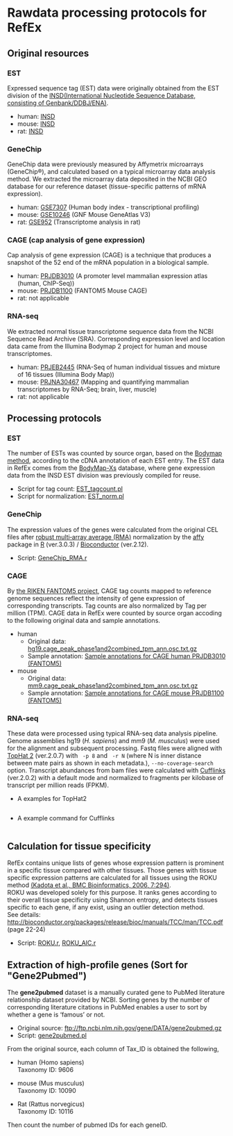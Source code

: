 # Rawdata processing protocols for RefEx

## Original resources

### EST
Expressed sequence tag (EST) data were originally obtained from the EST division of the [INSD(International Nucleotide Sequence Database, consisting of Genbank/DDBJ/ENA)](http://www.insdc.org/).

 - human: [INSD](http://www.insdc.org/)
 - mouse: [INSD](http://www.insdc.org/)
 - rat: [INSD](http://www.insdc.org/)

### GeneChip
GeneChip data were previously measured by Affymetrix microarrays (GeneChip®), and calculated based on a typical microarray data analysis method. We extracted the microarray data deposited in the NCBI GEO database for our reference dataset (tissue-specific patterns of mRNA expression).

 - human: [GSE7307](http://www.ncbi.nlm.nih.gov/geo/query/acc.cgi?acc=GSE7307) (Human body index - transcriptional profiling)
 - mouse: [GSE10246](http://www.ncbi.nlm.nih.gov/geo/query/acc.cgi?acc=GSE10246) (GNF Mouse GeneAtlas V3)
 - rat: [GSE952](http://www.ncbi.nlm.nih.gov/geo/query/acc.cgi?acc=GSE952) (Transcriptome analysis in rat)

### CAGE (cap analysis of gene expression)
Cap analysis of gene expression (CAGE) is a technique that produces a snapshot of the 52 end of the mRNA population in a biological sample.

 - human: [PRJDB3010](https://www.ncbi.nlm.nih.gov/bioproject/303078) (A promoter level mammalian expression atlas (human, ChIP-Seq))
 - mouse: [PRJDB1100](https://www.ncbi.nlm.nih.gov/bioproject/245186) (FANTOM5 Mouse CAGE)
 - rat: not applicable

### RNA-seq
We extracted normal tissue transcriptome sequence data from the NCBI Sequence Read Archive (SRA). Corresponding expression level and location data came from the Illumina Bodymap 2 project for human and mouse transcriptomes.

 - human: [PRJEB2445](http://www.ebi.ac.uk/ena/data/view/PRJEB2445) (RNA-Seq of human individual tissues and mixture of 16 tissues (Illumina Body Map))
 - mouse: [PRJNA30467](https://www.ncbi.nlm.nih.gov/bioproject/PRJNA30467) (Mapping and quantifying mammalian transcriptomes by RNA-Seq; brain, liver, muscle)
 - rat: not applicable


## Processing protocols
### EST
 The number of ESTs was counted by source organ, based on the [Bodymap method](https://www.ncbi.nlm.nih.gov/pubmed/?term=Okubo%20K%5BAuthor%5D&cauthor=true&cauthor_uid=1345164), according to the cDNA annotation of each EST entry. The EST data in RefEx comes from the [BodyMap\-Xs](http://nar.oxfordjournals.org/content/34/suppl_1/D628.full) database, where gene expression data from the INSD EST division was previously compiled for reuse.  
- Script for tag count: [EST\_tagcount\.pl](https://github.com/hiromasaono/RefEx/blob/master/Rawdata_Processing/EST_tagcount.pl)  
- Script for normalization: [EST\_norm\.pl](https://github.com/hiromasaono/RefEx/blob/master/Rawdata_Processing/EST_norm.pl)  

### GeneChip
 The expression values of the genes were calculated from the original CEL files after [robust multi‐array average \(RMA\)](https://doi.org/10.1093/biostatistics/4.2.249) normalization by the [affy](https://bioconductor.org/packages/release/bioc/html/affy.html) package in [R](https://www.r-project.org/) (ver.3.0.3) / [Bioconductor](https://www.bioconductor.org/) (ver.2.12).  
- Script: [GeneChip\_RMA\.r](https://github.com/hiromasaono/RefEx/blob/master/Rawdata_Processing/GeneChip_RMA.r)

### CAGE
 By [the RIKEN FANTOM5 project](http://fantom.gsc.riken.jp/5/), CAGE tag counts mapped to reference genome sequences reflect the intensity of gene expression of corresponding transcripts. Tag counts are also normalized by Tag per million (TPM). CAGE data in RefEx were counted by source organ accoding to the following original data and sample annotations.

 - human
   - Original data: [hg19\.cage\_peak\_phase1and2combined\_tpm\_ann\.osc\.txt\.gz](http://fantom.gsc.riken.jp/5/datafiles/latest/extra/CAGE_peaks/hg19.cage_peak_phase1and2combined_tpm_ann.osc.txt.gz)
   - Sample annotation: [Sample annotations for CAGE human PRJDB3010 \(FANTOM5\)](https://figshare.com/articles/RefEx_sample_ann_CAGE_human_FANTOM5_tsv_zip/4028685)
 - mouse
   - Original data: [mm9\.cage\_peak\_phase1and2combined\_tpm\_ann\.osc\.txt\.gz](http://fantom.gsc.riken.jp/5/datafiles/latest/extra/CAGE_peaks/mm9.cage_peak_phase1and2combined_tpm_ann.osc.txt.gz)
   - Sample annotation: [Sample annotations for CAGE mouse PRJDB1100 \(FANTOM5\)](https://figshare.com/articles/RefEx_sample_ann_CAGE_mouse_FANTOM5_tsv_zip/4028688)

### RNA-seq
These data were processed using typical RNA-seq data analysis pipeline. Genome assemblies hg19 (*H. sapiens*) and mm9 (*M. musculus*) were used for the alignment and subsequent processing. Fastq files were aligned with [TopHat 2](https://ccb.jhu.edu/software/tophat/) (ver.2.0.7) with ``` -p 8``` and ``` -r N``` (where N is inner distance between mate pairs as shown in each metadata.), ```--no-coverage-search ``` option. Transcript abundances from bam files were calculated with [Cufflinks](http://cole-trapnell-lab.github.io/cufflinks/) (ver.2.0.2) with a default mode and normalized to fragments per kilobase of transcript per million reads (FPKM).

 - A examples for TopHat2
 ``` tophat2 -p 8 -r 84 -o <OUTPUT> --no-coverage-search hg19 illumina_bodymap/sequences/ERX011182/ERR030885_1.fastq illumina_bodymap/sequences/ERX011182/ERR030885_2.fastq  
 ```
- A example command for Cufflinks
```cufflinks -p 8 -o <OUTPUT> -G Homo_sapiens/UCSC/hg19/Annotation/Genes/genes.gtf <BAM_FILE> 
```



## Calculation for tissue specificity
RefEx contains unique lists of genes whose expression pattern is prominent in a specific tissue compared with other tissues. Those genes with tissue specific expression patterns are calculated for all tissues using the ROKU method [(Kadota et al., BMC Bioinformatics, 2006, 7:294)](http://bmcbioinformatics.biomedcentral.com/articles/10.1186/1471-2105-7-294).  
ROKU was developed solely for this purpose. It ranks genes according to their overall tissue specificity using Shannon entropy, and detects tissues specific to each gene, if any exist, using an outlier detection method.   
See details: http://bioconductor.org/packages/release/bioc/manuals/TCC/man/TCC.pdf (page 22-24)  

- Script: [ROKU\.r](https://github.com/hiromasaono/RefEx/blob/master/Rawdata_Processing/ROKU.r), [ROKU\_AIC\.r](https://github.com/hiromasaono/RefEx/blob/master/Rawdata_Processing/ROKU_AIC.r)  


## Extraction of high-profile genes (Sort for "Gene2Pubmed")
The **gene2pubmed** dataset is a manually curated gene to PubMed literature relationship dataset provided by NCBI. Sorting genes by the number of corresponding literature citations in PubMed enables a user to sort by whether a gene is ‘famous’ or not.  
- Original source: ftp://ftp.ncbi.nlm.nih.gov/gene/DATA/gene2pubmed.gz  
- Script: [gene2pubmed\.pl](https://github.com/hiromasaono/RefEx/blob/master/Rawdata_Processing/gene2pubmed.pl)  


From the original source, each column of Tax_ID is obtained the following,

- human (Homo sapiens)  
Taxonomy ID: 9606  

- mouse (Mus musculus)  
Taxonomy ID: 10090  

- Rat (Rattus norvegicus)  
Taxonomy ID: 10116

Then count the number of pubmed IDs for each geneID.
